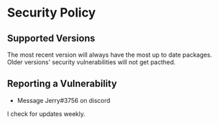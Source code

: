 # Security Policy

## Supported Versions

The most recent version will always have the most up to date packages. Older versions' security vulnerabilities will not get pacthed.

## Reporting a Vulnerability

- Message Jerry#3756 on discord

I check for updates weekly.
